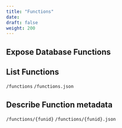 ```yaml
---
title: "Functions"
date:
draft: false
weight: 200
---
```


## Expose Database Functions



## List Functions

`/functions`
`/functions.json`

## Describe Function metadata

`/functions/{funid}`
`/functions/{funid}.json`
